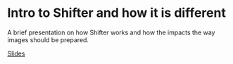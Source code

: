 # Intro to Shifter and how it is different

A brief presentation on how Shifter works and how the impacts the way images should be prepared.

[Slides](https://github.com/NERSC/2016-11-14-sc16-Container-Tutorial/raw/master/Shifter-Overview.pdf)